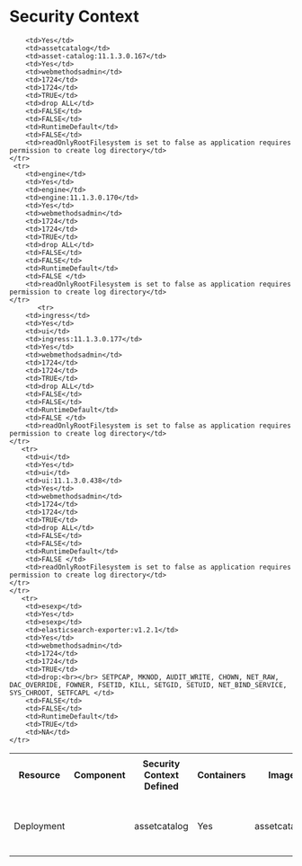 # Security Context

<table>
  <tbody>
    <tr>
        <th rowspan="2">Resource</th>
        <th rowspan="2">Component</th>
        <th rowspan="2">Security Context Defined</th>
        <th rowspan="2">Containers</th>
        <th rowspan="2">Image</th>
        <th rowspan="2">Container Security Context defined</th>
        <th colspan="4">Run as</th>
        <th rowspan="2">Capabilities</th>
        <th rowspan="2">Privilege Escalation</th>
        <th rowspan="2">Privileged</th>
        <th rowspan="2">Seccomp Profile</th>
        <th rowspan="2">Read-only Root Filesystem</th>
        <th rowspan="2">Comments</th>
    </tr>
    <tr>
        <th>User</th>
        <th>UID</th>
        <th>GID</th>
        <th>Non Root</th>
    </tr>
  <tr>
        <td rowspan="5">Deployment</td>
        <td rowspan="2"></td>
    <td>assetcatalog</td>
        <td>Yes</td>
        <td>assetcatalog</td>
        <td>asset-catalog:11.1.3.0.167</td>
        <td>Yes</td>
        <td>webmethodsadmin</td>
        <td>1724</td>
        <td>1724</td>
        <td>TRUE</td>
        <td>drop ALL</td>
        <td>FALSE</td>
        <td>FALSE</td>
        <td>RuntimeDefault</td>
        <td>FALSE</td>
        <td>readOnlyRootFilesystem is set to false as application requires permission to create log directory</td>
    </tr>
    <tr>
  
        <td>Yes</td>
        <td>assetcatalog</td>
        <td>asset-catalog:11.1.3.0.167</td>
        <td>Yes</td>
        <td>webmethodsadmin</td>
        <td>1724</td>
        <td>1724</td>
        <td>TRUE</td>
        <td>drop ALL</td>
        <td>FALSE</td>
        <td>FALSE</td>
        <td>RuntimeDefault</td>
        <td>FALSE</td>
        <td>readOnlyRootFilesystem is set to false as application requires permission to create log directory</td>
    </tr>
     <tr>
        <td>engine</td>
        <td>Yes</td>
        <td>engine</td>
        <td>engine:11.1.3.0.170</td>
        <td>Yes</td>
        <td>webmethodsadmin</td>
        <td>1724</td>
        <td>1724</td>
        <td>TRUE</td>
        <td>drop ALL</td>
        <td>FALSE</td>
        <td>FALSE</td>
        <td>RuntimeDefault</td>
        <td>FALSE </td>
        <td>readOnlyRootFilesystem is set to false as application requires permission to create log directory</td>
    </tr>
           <tr>
        <td>ingress</td>
        <td>Yes</td>
        <td>ui</td>
        <td>ingress:11.1.3.0.177</td>
        <td>Yes</td>
        <td>webmethodsadmin</td>
        <td>1724</td>
        <td>1724</td>
        <td>TRUE</td>
        <td>drop ALL</td>
        <td>FALSE</td>
        <td>FALSE</td>
        <td>RuntimeDefault</td>
        <td>FALSE </td>
        <td>readOnlyRootFilesystem is set to false as application requires permission to create log directory</td>
    </tr>
       <tr>
        <td>ui</td>
        <td>Yes</td>
        <td>ui</td>
        <td>ui:11.1.3.0.438</td>
        <td>Yes</td>
        <td>webmethodsadmin</td>
        <td>1724</td>
        <td>1724</td>
        <td>TRUE</td>
        <td>drop ALL</td>
        <td>FALSE</td>
        <td>FALSE</td>
        <td>RuntimeDefault</td>
        <td>FALSE </td>
        <td>readOnlyRootFilesystem is set to false as application requires permission to create log directory</td>
    </tr>
    </tr>
       <tr>
        <td>esexp</td>
        <td>Yes</td>
        <td>esexp</td>
        <td>elasticsearch-exporter:v1.2.1</td>
        <td>Yes</td>
        <td>webmethodsadmin</td>
        <td>1724</td>
        <td>1724</td>
        <td>TRUE</td>
        <td>drop:<br></br> SETPCAP, MKNOD, AUDIT_WRITE, CHOWN, NET_RAW, DAC_OVERRIDE, FOWNER, FSETID, KILL, SETGID, SETUID, NET_BIND_SERVICE, SYS_CHROOT, SETFCAPL </td>
        <td>FALSE</td>
        <td>FALSE</td>  
        <td>RuntimeDefault</td>
        <td>TRUE</td>
        <td>NA</td>
    </tr>
